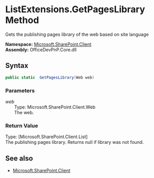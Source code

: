 # ListExtensions.GetPagesLibrary Method  
Gets the publishing pages library of the web based on site language  

**Namespace:** [Microsoft.SharePoint.Client](Microsoft.SharePoint.Client.md)  
**Assembly:** OfficeDevPnP.Core.dll  
## Syntax
```C#
public static  GetPagesLibrary(Web web)
```
### Parameters
*web*  
&emsp;&emsp;Type: Microsoft.SharePoint.Client.Web  
&emsp;&emsp;The web.  
  
### Return Value
Type: [Microsoft.SharePoint.Client.List]  
The publishing pages library. Returns null if library was not found.

## See also
- [Microsoft.SharePoint.Client](Microsoft.SharePoint.Client.md)
